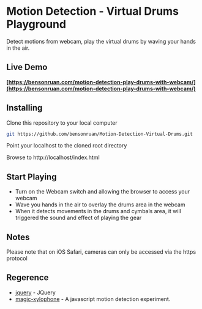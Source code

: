 # Motion Detection - Virtual Drums Playground
 Detect motions from webcam, play the virtual drums by waving your hands in the air.
 
 ## Live Demo
**[https://bensonruan.com/motion-detection-play-drums-with-webcam/](https://bensonruan.com/motion-detection-play-drums-with-webcam/)**

## Installing
Clone this repository to your local computer
``` bash
git https://github.com/bensonruan/Motion-Detection-Virtual-Drums.git
```
Point your localhost to the cloned root directory

Browse to http://localhost/index.html 


## Start Playing
* Turn on the Webcam switch and allowing the browser to access your webcam 
* Wave you hands in the air to overlay the drums area in the webcam
* When it detects movements in the drums and cymbals area, it will triggered the sound and effect of playing the gear

## Notes
Please note that on iOS Safari, cameras can only be accessed via the https protocol 

## Regerence
* [jquery](https://code.jquery.com/jquery-3.3.1.min.js) - JQuery
* [magic-xylophone](https://github.com/soundstep/magic-xylophone) - A javascript motion detection experiment.

